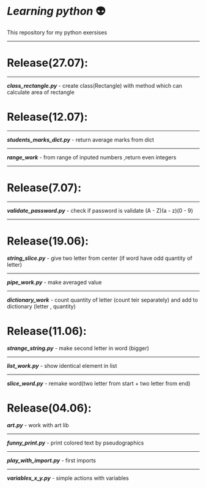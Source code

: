 ***Learning python*** :alien:
============
This repository for my python exersises
***
Release(27.07):
===
***
***class_rectangle.py*** - create class(Rectangle) with method which can calculate area of rectangle 

Release(12.07):
===
***
***students_marks_dict.py*** - return average marks from dict
***
***range_work*** - from range of inputed numbers ,return even integers 
***
Release(7.07):
===
***
***validate_password.py*** - check if password is validate (A - Z)(a - z)(0 - 9)

***
Release(19.06):
===
***string_slice.py*** - give two letter from center (if word have odd 
quantity of letter)  

***
***pipe_work.py*** - make avеraged value
***
***dictionary_work*** - count quantity of letter (count teir separately) and add to dictionary
(letter , quantity)

Release(11.06):
===
***strange_string.py*** - make second letter in word (bigger)
***
***list_work.py*** -  show identical element in list
***
***slice_word.py*** - remake word(two letter from start + two letter from end)

Release(04.06):
===
***art.py*** - work with art lib
***

***funny_print.py*** - print colored text by pseudographics 
***

***play_with_import.py*** - first imports
***

***variables_x_y.py*** - simple actions with variables